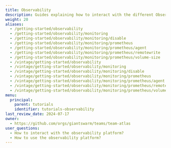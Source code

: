 ```yaml
---
title: Observability
description: Guides explaining how to interact with the different Observability Platform components.
weight: 20
aliases:
  - /getting-started/observability
  - /getting-started/observability/monitoring
  - /getting-started/observability/monitoring/disable
  - /getting-started/observability/monitoring/prometheus
  - /getting-started/observability/monitoring/prometheus/agent
  - /getting-started/observability/monitoring/prometheus/remotewrite
  - /getting-started/observability/monitoring/prometheus/volume-size
  - /vintage/getting-started/observability
  - /vintage/getting-started/observability/monitoring
  - /vintage/getting-started/observability/monitoring/disable
  - /vintage/getting-started/observability/monitoring/prometheus
  - /vintage/getting-started/observability/monitoring/prometheus/agent
  - /vintage/getting-started/observability/monitoring/prometheus/remotewrite
  - /vintage/getting-started/observability/monitoring/prometheus/volume-size
menu:
  principal:
    parent: tutorials
    identifier: tutorials-observability
last_review_date: 2024-07-17
owner:
  - https://github.com/orgs/giantswarm/teams/team-atlas
user_questions:
  - How to interact with the observability platform?
  - How to use the observability platform?
---
```

